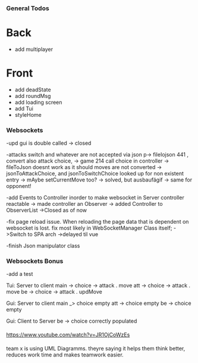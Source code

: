 ### General Todos
# Back
- add multiplayer

# Front
- add deadState
- add roundMsg
- add loading screen
- add Tui
- styleHome


### Websockets
-upd gui is double called 
-> closed

-attacks switch and whatever are not accepted via json
p-> fileIojson 441 , convert also attack choice,
    -> game 214 call choice in controller
    -> fileToJson doesnt work as it should
    moves are not converted
    -> jsonToAttackChoice, and jsonToSwitchChoice
    looked up for non existent entry
    -> mAybe setCurrentMove too?
    -> solved, but ausbaufägif
    -> same for opponent!
    


-add Events to Controller inorder to make websocket in Server controller reactable
-> made controller an Observer
-> added Controller to ObserverList
->Closed as of now

-fix page reload issue. When reloading the page data that is dependent on websocket is lost. fix most likely in WebSocketManager Class itself;
->Switch to SPA arch
->delayed til vue

-finish Json manipulator class

### Websockets Bonus
-add a test

Tui: Server to client
main -> choice -> attack . move
att  -> choice -> attack . move
be   -> choice -> attack . updMove

Gui: Server to client
main _> choice empty
att -> choice empty
be  -> choice empty

Gui: Client to Server
be -> choice correctly populated



####
https://www.youtube.com/watch?v=JR1OjCoWzEs


####
team x is using UML Diagramms. theyre saying it helps them think better, reduces work time and makes teamwork easier.




